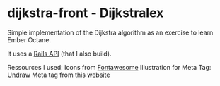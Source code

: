 # dijkstra-front - Dijkstralex

Simple implementation of the Dijkstra algorithm as an exercise to learn Ember Octane. 

It uses a [Rails API](https://github.com/AlexandreDidion/dijkstra-exercise) (that I also build). 


Ressources I used:
Icons from [Fontawesome](https://fontawesome.com/)
Illustration for Meta Tag: [Undraw](https://undraw.co/illustrations)
Meta tag from this [website](https://metatags.io/)

